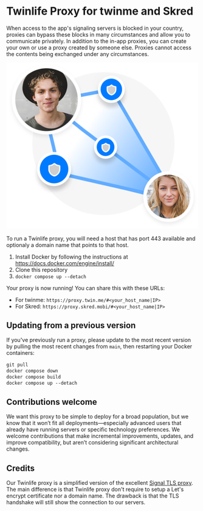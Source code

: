 # Twinlife Proxy for twinme and Skred

When access to the app's signaling servers is blocked in your country, proxies can bypass these blocks in many circumstances and allow you to communicate privately.
In addition to the in-app proxies, you can create your own or use a proxy created by someone else.
Proxies cannot access the contents being exchanged under any circumstances.

![Twinlife proxy](https://raw.githubusercontent.com/Twinlife/twinme-proxy/refs/heads/main/twinlife-proxy.png)

To run a Twinlife proxy, you will need a host that has port 443 available and optionaly a domain name that points to that host.

1. Install Docker by following the instructions at https://docs.docker.com/engine/install/
2. Clone this repository
3. `docker compose up --detach`

Your proxy is now running! You can share this with these URLs:

- For twinme: `https://proxy.twin.me/#<your_host_name|IP>`
- For Skred: `https://proxy.skred.mobi/#<your_host_name|IP>`

## Updating from a previous version

If you've previously run a proxy, please update to the most recent version by pulling the most recent changes from `main`, then restarting your Docker containers:

```shell
git pull
docker compose down
docker compose build
docker compose up --detach
```

## Contributions welcome

We want this proxy to be simple to deploy for a broad population, but we know that it won’t fit all deployments—especially  advanced users that already have running servers or specific technology preferences. We welcome contributions that make incremental improvements, updates, and improve compatibility, but aren’t considering significant architectural changes.


## Credits

Our Twinlife proxy is a simplified version of the excellent [Signal TLS proxy](https://github.com/signalapp/Signal-TLS-Proxy).
The main difference is that Twinlife proxy don't require to setup a Let's encrypt certificate nor a domain name.
The drawback is that the TLS handshake will still show the connection to our servers.

